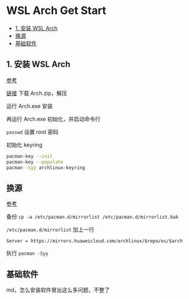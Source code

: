 # WSL Arch Get Start

- [1. 安装 WSL Arch](#1-安装-wsl-arch)
- [换源](#换源)
- [基础软件](#基础软件)

## 1. 安装 WSL Arch

[参考](https://wsldl-pg.github.io/ArchW-docs/locale/zh-CN/How-to-Setup/)

[链接](https://github.com/yuk7/ArchWSL/releases/latest) 下载 Arch.zip，解压

运行 Arch.exe 安装

再运行 Arch.exe 初始化，并启动命令行

`passwd` 设置 root 密码

初始化 keyring

```sh
pacman-key --init
pacman-key --populate
pacman -Syy archlinux-keyring
```

## 换源

[参考](https://mirrors.huaweicloud.com/mirrorDetail/5ea14de5bd25add7f4975e1a)

备份 `cp -a /etc/pacman.d/mirrorlist /etc/pacman.d/mirrorlist.bak`

`/etc/pacman.d/mirrorlist` 加上一行

```text
Server = https://mirrors.huaweicloud.com/archlinux/$repo/os/$arch
```

执行 `pacman -Syy`

## 基础软件

md，怎么安装软件冒出这么多问题，不整了
